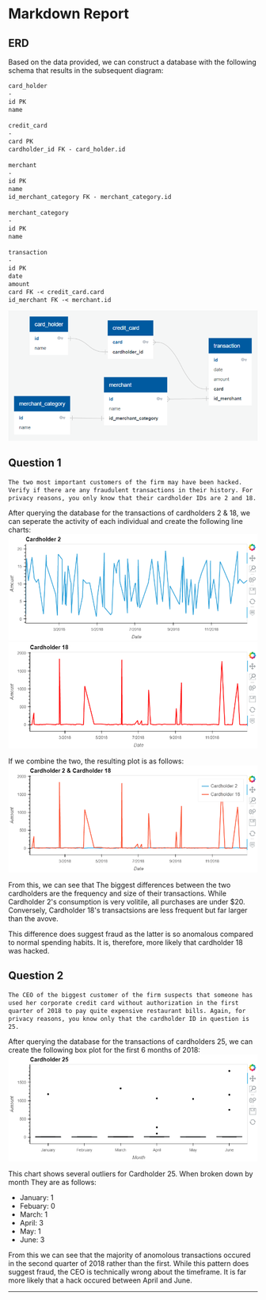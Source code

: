 # Markdown Report

## ERD

Based on the data provided, we can construct a database with the following schema that results in the subsequent diagram:

```
card_holder
-
id PK
name

credit_card
-
card PK
cardholder_id FK - card_holder.id

merchant
-
id PK
name
id_merchant_category FK - merchant_category.id

merchant_category
-
id PK
name

transaction
-
id PK
date
amount
card FK -< credit_card.card
id_merchant FK -< merchant.id
```

![ERD](Images/ERD.png)

## Question 1
    The two most important customers of the firm may have been hacked. Verify if there are any fraudulent transactions in their history. For privacy reasons, you only know that their cardholder IDs are 2 and 18.

After querying the database for the transactions of cardholders 2 & 18,
we can seperate the activity of each individual and create the following line charts:
![Cardholder 2](Images/cardholder_2.png)
![Cardholder 18](Images/cardholder_18.png)

If we combine the two, the resulting plot is as follows:
![Cardholder 2 & 18](Images/cardholder_2%2618.png)


From this, we can see that The biggest differences between the two cardholders are the frequency and size of their transactions. While Cardholder 2's consumption is very volitile, all purchases are under $20. Conversely, Cardholder 18's transactsions are less frequent but far larger than the avove. 

This difference does suggest fraud as the latter is so anomalous compared to normal spending habits. It is, therefore, more likely that cardholder 18 was hacked.

## Question 2
    The CEO of the biggest customer of the firm suspects that someone has used her corporate credit card without authorization in the first quarter of 2018 to pay quite expensive restaurant bills. Again, for privacy reasons, you know only that the cardholder ID in question is 25.

After querying the database for the transactions of cardholders 25, we can create the following box plot for the first 6 months of 2018:
![Cardholder 25](Images/cardholder_25.png)

This chart shows several outliers for Cardholder 25. When broken down by month They are as follows:
- January: 1
- Febuary: 0
- March: 1
- April: 3
- May: 1
- June: 3

From this we can see that the majority of anomolous transactions occured in the second quarter of 2018 rather than the first. While this pattern does suggest fraud, the CEO is technically wrong about the timeframe. It is far more likely that a hack occured between April and June. 

---


